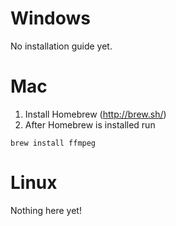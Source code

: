 # Windows

No installation guide yet.

# Mac

1. Install Homebrew (http://brew.sh/)
2. After Homebrew is installed run
```
brew install ffmpeg
```

# Linux

Nothing here yet!